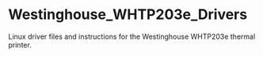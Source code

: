 # Westinghouse_WHTP203e_Drivers
Linux driver files and instructions for the Westinghouse WHTP203e thermal printer.
